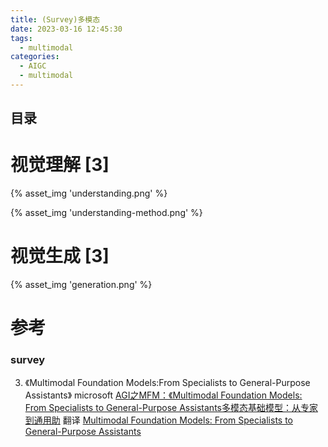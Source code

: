 ```yaml
---
title: (Survey)多模态  
date: 2023-03-16 12:45:30
tags:
  - multimodal
categories:
  - AIGC  
  - multimodal
---
```


<p></p>
<!-- more -->

## 目录
<!-- toc -->

# 视觉理解 [3]

{% asset_img  'understanding.png' %}

{% asset_img  'understanding-method.png' %}


# 视觉生成 [3]
{% asset_img  'generation.png' %}


# 参考
### survey
3. 《Multimodal Foundation Models:From Specialists to General-Purpose Assistants》  microsoft
   [AGI之MFM：《Multimodal Foundation Models: From Specialists to General-Purpose Assistants多模态基础模型：从专家到通用助](https://blog.csdn.net/qq_41185868/article/details/133594461) 翻译
   [Multimodal Foundation Models: From Specialists to General-Purpose Assistants](https://blog.csdn.net/qq_41200212/article/details/134663233)   
   

